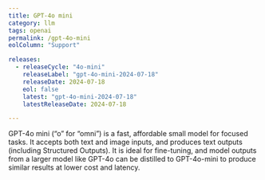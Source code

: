 ```yaml
---
title: GPT-4o mini
category: llm
tags: openai
permalink: /gpt-4o-mini
eolColumn: "Support"

releases:
  - releaseCycle: "4o-mini"
    releaseLabel: "gpt-4o-mini-2024-07-18"
    releaseDate: 2024-07-18
    eol: false
    latest: "gpt-4o-mini-2024-07-18"
    latestReleaseDate: 2024-07-18

---
```

GPT-4o mini (“o” for “omni”) is a fast, affordable small model for focused tasks. It accepts both text and image inputs, and produces text outputs (including Structured Outputs). It is ideal for fine-tuning, and model outputs from a larger model like GPT-4o can be distilled to GPT-4o-mini to produce similar results at lower cost and latency.
